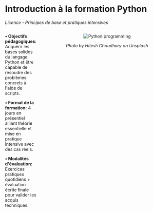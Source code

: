 # Introduction à la formation Python

*Licence - Principes de base et pratiques intensives*

<div style="display: flex; gap: 2rem; align-items: flex-start;">

<div style="flex: 1;">

**• Objectifs pédagogiques:** Acquérir les bases solides du langage Python et être capable de résoudre des problèmes concrets à l'aide de scripts.

**• Format de la formation:** 4 jours en présentiel alliant théorie essentielle et mise en pratique intensive avec des cas réels.

**• Modalités d'évaluation:** Exercices pratiques quotidiens + évaluation écrite finale pour valider les acquis techniques.

</div>

<div style="flex: 0 0 400px; text-align: center;">

![Python programming](https://images.unsplash.com/photo-1526379095098-d400fd0bf935?ixlib=rb-4.0.3&ixid=M3wxMjA3fDB8MHxwaG90by1wYWdlfHx8fGVufDB8fHx8fA%3D%3D&auto=format&fit=crop&w=400&h=280&q=80)

*Photo by Hitesh Choudhary on Unsplash*

</div>

</div>